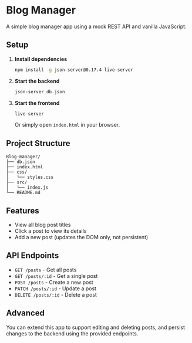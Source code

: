 # Blog Manager

A simple blog manager app using a mock REST API and vanilla JavaScript.

## Setup

1. **Install dependencies**  
   ```bash
   npm install -g json-server@0.17.4 live-server
   ```

2. **Start the backend**  
   ```bash
   json-server db.json
   ```

3. **Start the frontend**  
   ```bash
   live-server
   ```
   Or simply open `index.html` in your browser.

## Project Structure

```
Blog-manager/
├── db.json
├── index.html
├── css/
│   └── styles.css
├── src/
│   └── index.js
└── README.md
```

## Features

- View all blog post titles
- Click a post to view its details
- Add a new post (updates the DOM only, not persistent)

## API Endpoints

- `GET /posts` - Get all posts
- `GET /posts/:id` - Get a single post
- `POST /posts` - Create a new post
- `PATCH /posts/:id` - Update a post
- `DELETE /posts/:id` - Delete a post

## Advanced

You can extend this app to support editing and deleting posts, and persist changes to the backend using the provided endpoints.